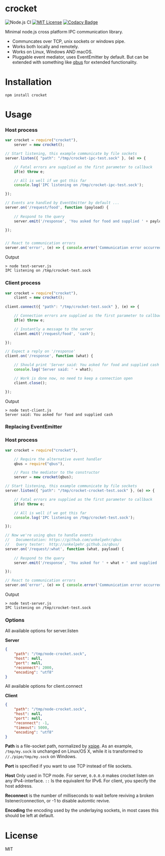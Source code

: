 # crocket

![Node.js CI](https://github.com/Hexagon/crocket/workflows/Node.js%20CI/badge.svg?branch=master) [![MIT License](https://img.shields.io/badge/license-MIT-blue.svg)](https://img.shields.io/badge/license-MIT-blue.svg) [![Codacy Badge](https://app.codacy.com/project/badge/Grade/1e97e542095b4cd4abd17b2407e4b0fc)](https://www.codacy.com/gh/Hexagon/crocket/dashboard?utm_source=github.com&amp;utm_medium=referral&amp;utm_content=Hexagon/crocket&amp;utm_campaign=Badge_Grade)

Minimal node.js cross platform IPC communication library.

* Communcates over TCP, unix sockets or windows pipe.
* Works both locally and remotely.
* Works on Linux, Windows AND macOS.
* Pluggable event mediator, uses EventEmitter by default. But can be extended with something like [qbus](https://www.npmjs.com/package/qbus) for extended functionality.


# Installation

```npm install crocket```

# Usage

### Host process

```javascript
var crocket = require("crocket"),
	server = new crocket();

// Start listening, this example communicate by file sockets
server.listen({ "path": "/tmp/crocket-ipc-test.sock" }, (e) => { 

	// Fatal errors are supplied as the first parameter to callback
	if(e) throw e; 

	// All is well if we got this far
	console.log('IPC listening on /tmp/crocket-ipc-test.sock');

});

// Events are handled by EventEmitter by default ...
server.on('/request/food', function (payload) {
	
	// Respond to the query
	server.emit('/response', 'You asked for food and supplied ' + payload);

});


// React to communication errors
server.on('error', (e) => { console.error('Communication error occurred: ', e); });
```

Output

```
> node test-server.js
IPC listening on /tmp/crocket-test.sock
```

### Client process

```javascript
var crocket = require("crocket"),
	client = new crocket();
	
client.connect({ "path": "/tmp/crocket-test.sock" }, (e) => { 

    // Connection errors are supplied as the first parameter to callback
    if(e) throw e; 

    // Instantly a message to the server
    client.emit('/request/food', 'cash');

});

// Expect a reply on '/response'
client.on('/response', function (what) {

    // Should print 'Server said: You asked for food and supplied cash'
    console.log('Server said: ' + what);

    // Work is done now, no need to keep a connection open
    client.close();

});
```

Output

```
> node test-client.js
Server said: You asked for food and supplied cash
```

### Replacing EventEmitter

### Host process

```javascript
var crocket = require("crocket"),

	// Require the alternative event handler
	qbus = require("qbus"),

	// Pass the mediator to the constructor
	server = new crocket(qbus);

// Start listening, this example communicate by file sockets
server.listen({ "path": "/tmp/crocket-crocket-test.sock" }, (e) => { 

	// Fatal errors are supplied as the first parameter to callback
	if(e) throw e; 

	// All is well if we got this far
	console.log('IPC listening on /tmp/crocket-test.sock');

});

// Now we're using qbus to handle events
//   Documentation:	https://github.com/unkelpehr/qbus
//   Query tester: 	http://unkelpehr.github.io/qbus/
server.on('/request/:what', function (what, payload) {
	
	// Respond to the query
	server.emit('/response', 'You asked for ' + what + ' and supplied ' + payload);

});

// React to communication errors
server.on('error', (e) => { console.error('Communication error occurred: ', e); });
```

Output

```
> node test-server.js
IPC listening on /tmp/crocket-test.sock
```


### Options

All available options for server.listen

**Server**
```json
{
	"path": "/tmp/node-crocket.sock",
	"host": null,
	"port": null,
	"reconnect": 2000,
	"encoding": "utf8"
}
```

All available options for client.connect

**Client**
```json
{
	"path": "/tmp/node-crocket.sock",
	"host": null,
	"port": null,
	"reconnect": -1,
	"timeout": 5000,
	"encoding": "utf8"
}
```

**Path** is a file-socket path, normalized by [xpipe](https://www.npmjs.com/package/xpipe). As an example, ```/tmp/my.sock``` is unchanged on Linux/OS X, while it is transformed to ```//./pipe/tmp/my.sock``` on Windows.

**Port** is specified if you want to use TCP instead of file sockets.

**Host** Only used in TCP mode. For server, ```0.0.0.0``` makes crocket listen on any IPv4-interface. ```::``` Is the equivalent for IPv6. For client, you specify the host address.

**Reconnect** is the number of milliseconds to wait before reviving a broken listener/connection, or -1 to disable automtic revive.

**Encoding** the encoding used by the underlaying sockets, in most cases this should be left at default.


# License

MIT
